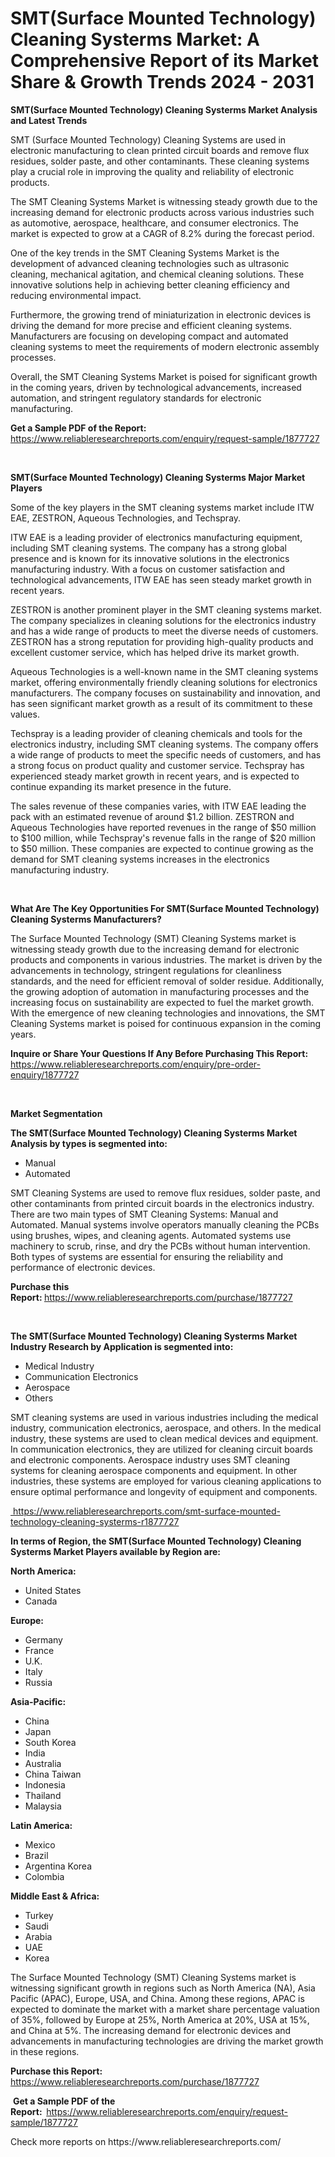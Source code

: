 <p><h1>SMT(Surface Mounted Technology) Cleaning Systerms Market: A Comprehensive Report of its Market Share & Growth Trends 2024 - 2031</h1></p><p><strong>SMT(Surface Mounted Technology) Cleaning Systerms Market Analysis and Latest Trends</strong></p>
<p><p>SMT (Surface Mounted Technology) Cleaning Systems are used in electronic manufacturing to clean printed circuit boards and remove flux residues, solder paste, and other contaminants. These cleaning systems play a crucial role in improving the quality and reliability of electronic products.</p><p>The SMT Cleaning Systems Market is witnessing steady growth due to the increasing demand for electronic products across various industries such as automotive, aerospace, healthcare, and consumer electronics. The market is expected to grow at a CAGR of 8.2% during the forecast period.</p><p>One of the key trends in the SMT Cleaning Systems Market is the development of advanced cleaning technologies such as ultrasonic cleaning, mechanical agitation, and chemical cleaning solutions. These innovative solutions help in achieving better cleaning efficiency and reducing environmental impact.</p><p>Furthermore, the growing trend of miniaturization in electronic devices is driving the demand for more precise and efficient cleaning systems. Manufacturers are focusing on developing compact and automated cleaning systems to meet the requirements of modern electronic assembly processes.</p><p>Overall, the SMT Cleaning Systems Market is poised for significant growth in the coming years, driven by technological advancements, increased automation, and stringent regulatory standards for electronic manufacturing.</p></p>
<p><strong>Get a Sample PDF of the Report:&nbsp;</strong> <a href="https://www.reliableresearchreports.com/enquiry/request-sample/1877727">https://www.reliableresearchreports.com/enquiry/request-sample/1877727</a></p>
<p>&nbsp;</p>
<p><strong>SMT(Surface Mounted Technology) Cleaning Systerms Major Market Players</strong></p>
<p><p>Some of the key players in the SMT cleaning systems market include ITW EAE, ZESTRON, Aqueous Technologies, and Techspray.</p><p>ITW EAE is a leading provider of electronics manufacturing equipment, including SMT cleaning systems. The company has a strong global presence and is known for its innovative solutions in the electronics manufacturing industry. With a focus on customer satisfaction and technological advancements, ITW EAE has seen steady market growth in recent years.</p><p>ZESTRON is another prominent player in the SMT cleaning systems market. The company specializes in cleaning solutions for the electronics industry and has a wide range of products to meet the diverse needs of customers. ZESTRON has a strong reputation for providing high-quality products and excellent customer service, which has helped drive its market growth.</p><p>Aqueous Technologies is a well-known name in the SMT cleaning systems market, offering environmentally friendly cleaning solutions for electronics manufacturers. The company focuses on sustainability and innovation, and has seen significant market growth as a result of its commitment to these values.</p><p>Techspray is a leading provider of cleaning chemicals and tools for the electronics industry, including SMT cleaning systems. The company offers a wide range of products to meet the specific needs of customers, and has a strong focus on product quality and customer service. Techspray has experienced steady market growth in recent years, and is expected to continue expanding its market presence in the future.</p><p>The sales revenue of these companies varies, with ITW EAE leading the pack with an estimated revenue of around $1.2 billion. ZESTRON and Aqueous Technologies have reported revenues in the range of $50 million to $100 million, while Techspray's revenue falls in the range of $20 million to $50 million. These companies are expected to continue growing as the demand for SMT cleaning systems increases in the electronics manufacturing industry.</p></p>
<p>&nbsp;</p>
<p><strong>What Are The Key Opportunities For SMT(Surface Mounted Technology) Cleaning Systerms Manufacturers?</strong></p>
<p><p>The Surface Mounted Technology (SMT) Cleaning Systems market is witnessing steady growth due to the increasing demand for electronic products and components in various industries. The market is driven by the advancements in technology, stringent regulations for cleanliness standards, and the need for efficient removal of solder residue. Additionally, the growing adoption of automation in manufacturing processes and the increasing focus on sustainability are expected to fuel the market growth. With the emergence of new cleaning technologies and innovations, the SMT Cleaning Systems market is poised for continuous expansion in the coming years.</p></p>
<p><strong>Inquire or Share Your Questions If Any Before Purchasing This Report:</strong> <a href="https://www.reliableresearchreports.com/enquiry/pre-order-enquiry/1877727">https://www.reliableresearchreports.com/enquiry/pre-order-enquiry/1877727</a></p>
<p>&nbsp;</p>
<p><strong>Market Segmentation</strong></p>
<p><strong>The SMT(Surface Mounted Technology) Cleaning Systerms Market Analysis by types is segmented into:</strong></p>
<p><ul><li>Manual</li><li>Automated</li></ul></p>
<p><p>SMT Cleaning Systems are used to remove flux residues, solder paste, and other contaminants from printed circuit boards in the electronics industry. There are two main types of SMT Cleaning Systems: Manual and Automated. Manual systems involve operators manually cleaning the PCBs using brushes, wipes, and cleaning agents. Automated systems use machinery to scrub, rinse, and dry the PCBs without human intervention. Both types of systems are essential for ensuring the reliability and performance of electronic devices.</p></p>
<p><strong>Purchase this Report:&nbsp;</strong><a href="https://www.reliableresearchreports.com/purchase/1877727">https://www.reliableresearchreports.com/purchase/1877727</a></p>
<p>&nbsp;</p>
<p><strong>The SMT(Surface Mounted Technology) Cleaning Systerms Market Industry Research by Application is segmented into:</strong></p>
<p><ul><li>Medical Industry</li><li>Communication Electronics</li><li>Aerospace</li><li>Others</li></ul></p>
<p><p>SMT cleaning systems are used in various industries including the medical industry, communication electronics, aerospace, and others. In the medical industry, these systems are used to clean medical devices and equipment. In communication electronics, they are utilized for cleaning circuit boards and electronic components. Aerospace industry uses SMT cleaning systems for cleaning aerospace components and equipment. In other industries, these systems are employed for various cleaning applications to ensure optimal performance and longevity of equipment and components.</p></p>
<p><a href="https://www.reliableresearchreports.com/smt-surface-mounted-technology-cleaning-systerms-r1877727">&nbsp;https://www.reliableresearchreports.com/smt-surface-mounted-technology-cleaning-systerms-r1877727</a></p>
<p><strong>In terms of Region, the SMT(Surface Mounted Technology) Cleaning Systerms Market Players available by Region are:</strong></p>
<p>
    <p> <strong> North America: </strong>
        <ul>
            <li>United States</li>
            <li>Canada</li>
        </ul>
        </p> 
    <p> <strong> Europe: </strong>
        <ul>
            <li>Germany</li>
            <li>France</li>
            <li>U.K.</li>
            <li>Italy</li>
            <li>Russia</li>
        </ul>
        </p> 
    <p> <strong> Asia-Pacific: </strong>
        <ul>
            <li>China</li>
            <li>Japan</li>
            <li>South Korea</li>
            <li>India</li>
            <li>Australia</li>
            <li>China Taiwan</li>
            <li>Indonesia</li>
            <li>Thailand</li>
            <li>Malaysia</li>
        </ul>
        </p> 
    <p> <strong> Latin America: </strong>
        <ul>
            <li>Mexico</li>
            <li>Brazil</li>
            <li>Argentina Korea</li>
            <li>Colombia</li>
        </ul>
        </p> 
    <p> <strong> Middle East & Africa: </strong>
        <ul>
            <li>Turkey</li>
            <li>Saudi</li>
            <li>Arabia</li>
            <li>UAE</li>
            <li>Korea</li>
        </ul>
    </p>
    </p>
<p><p>The Surface Mounted Technology (SMT) Cleaning Systems market is witnessing significant growth in regions such as North America (NA), Asia Pacific (APAC), Europe, USA, and China. Among these regions, APAC is expected to dominate the market with a market share percentage valuation of 35%, followed by Europe at 25%, North America at 20%, USA at 15%, and China at 5%. The increasing demand for electronic devices and advancements in manufacturing technologies are driving the market growth in these regions.</p></p>
<p><strong>Purchase this Report: </strong><a href="https://www.reliableresearchreports.com/purchase/1877727">https://www.reliableresearchreports.com/purchase/1877727</a></p>
<p>&nbsp;<strong>Get a Sample PDF of the Report:&nbsp;&nbsp;</strong><a href="https://www.reliableresearchreports.com/enquiry/request-sample/1877727">https://www.reliableresearchreports.com/enquiry/request-sample/1877727</a></p>
<p><strong></strong></p>
<p>Check more reports on https://www.reliableresearchreports.com/</p>